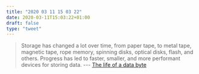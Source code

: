 ```yaml
---
title: "2020 03 11 15 03 22"
date: 2020-03-11T15:03:22+01:00
draft: false
type: "tweet"
---
```


> Storage has changed a lot over time, from paper tape, to metal tape, magnetic tape, rope memory, spinning disks, optical disks, flash, and others. Progress has led to faster, smaller, and more performant devices for storing data. --- [The life of a data byte](https://blog.jessfraz.com/post/the-life-of-a-data-byte/)
